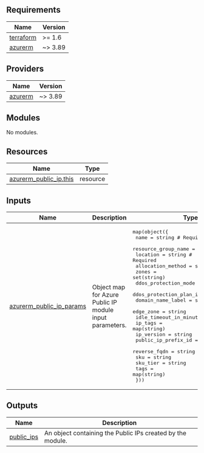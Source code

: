 <!-- BEGIN_TF_DOCS -->
<!-- markdown-table-prettify-ignore-start -->
## Requirements

| Name | Version |
|------|---------|
| <a name="requirement_terraform"></a> [terraform](#requirement\_terraform) | >= 1.6 |
| <a name="requirement_azurerm"></a> [azurerm](#requirement\_azurerm) | ~> 3.89 |

## Providers

| Name | Version |
|------|---------|
| <a name="provider_azurerm"></a> [azurerm](#provider\_azurerm) | ~> 3.89 |

## Modules

No modules.

## Resources

| Name | Type |
|------|------|
| [azurerm_public_ip.this](https://registry.terraform.io/providers/hashicorp/azurerm/latest/docs/resources/public_ip) | resource |

## Inputs

| Name | Description | Type | Default | Required |
|------|-------------|------|---------|:--------:|
| <a name="input_azurerm_public_ip_params"></a> [azurerm\_public\_ip\_params](#input\_azurerm\_public\_ip\_params) | Object map for Azure Public IP module input parameters. | <pre>map(object({<br>    name                    = string # Required<br>    resource_group_name     = string # Required<br>    location                = string # Required<br>    allocation_method       = string # Required<br>    zones                   = set(string)<br>    ddos_protection_mode    = string<br>    ddos_protection_plan_id = string<br>    domain_name_label       = string<br>    edge_zone               = string<br>    idle_timeout_in_minutes = number<br>    ip_tags                 = map(string)<br>    ip_version              = string<br>    public_ip_prefix_id     = string<br>    reverse_fqdn            = string<br>    sku                     = string<br>    sku_tier                = string<br>    tags                    = map(string)<br>  }))</pre> | n/a | yes |

## Outputs

| Name | Description |
|------|-------------|
| <a name="output_public_ips"></a> [public\_ips](#output\_public\_ips) | An object containing the Public IPs created by the module. |
<!-- markdown-table-prettify-ignore-end -->

<!-- END_TF_DOCS -->